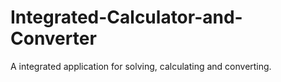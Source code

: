 # Integrated-Calculator-and-Converter
A integrated application for solving, calculating and converting.
